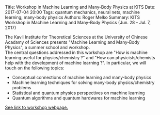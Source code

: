 Title: Workshop in Machine Learning and Many-Body Physics at KITS
Date: 2017-07-04 20:00
Tags: quantum mechanics, neural nets, machine learning, many-body physics
Authors: Roger Melko 
Summary: KITS Workshop in Machine Learning and Many-Body Physics (Jun. 28 - Jul. 7, 2017)

The Kavli Institute for Theoretical Sciences at the University of Chinese Acadamy of Sciences presents "Machine Learning and Many-Body Physics", a summer school and workshop.  
The central questions addressed in this workshop are "How is machine learning useful for physics/chemistry ?" and "How can physicists/chemists help with the development of machine learning ?".  In particular, we will touch on the following topics: 
<ul>
<li>Conceptual connections of machine learning and many-body physics</li>
<li>Machine learning techniques for solving many-body physics/chemistry problems</li>
<li>Statistical and quantum physics perspectives on machine learning</li>
<li>Quantum algorithms and quantum hardwares for machine learning</li>
</ul>

<a href="http://kits.ucas.ac.cn/index.php/events/workshop/52-machine-learning-and-many-body-physics-jun-28th-jul-7th-2017">See link to workshop webpage.</a>


